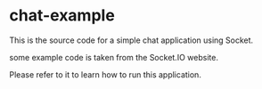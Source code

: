 # chat-example

This is the source code for a simple chat application using Socket.

some example code is taken from the Socket.IO website.

Please refer to it to learn how to run this application.
